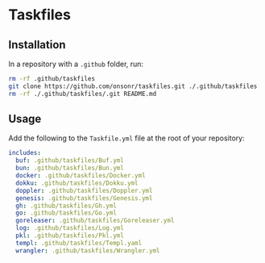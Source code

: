 # Taskfiles

## Installation

In a repository with a `.github` folder, run:

```bash
rm -rf .github/taskfiles
git clone https://github.com/onsonr/taskfiles.git ./.github/taskfiles
rm -rf ./.github/taskfiles/.git README.md
```

## Usage

Add the following to the `Taskfile.yml` file at the root of your repository:

```yaml
includes:
  buf: .github/taskfiles/Buf.yml
  bun: .github/taskfiles/Bun.yml
  docker: .github/taskfiles/Docker.yml
  dokku: .github/taskfiles/Dokku.yml
  doppler: .github/taskfiles/Doppler.yml
  genesis: .github/taskfiles/Genesis.yml
  gh: .github/taskfiles/Gh.yml
  go: .github/taskfiles/Go.yml
  goreleaser: .github/taskfiles/Goreleaser.yml
  log: .github/taskfiles/Log.yml
  pkl: .github/taskfiles/Pkl.yml
  templ: .github/taskfiles/Templ.yaml
  wrangler: .github/taskfiles/Wrangler.yml
```
